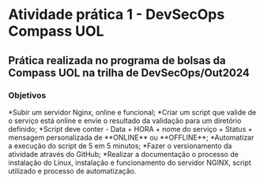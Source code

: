<h1>Atividade prática 1 - DevSecOps Compass UOL</h1> 
<h2>Prática realizada no programa de bolsas da Compass UOL na trilha de DevSecOps/Out2024</h2>
<h3>Objetivos</h3>
*Subir um servidor Nginx, online e funcional;
*Criar um script que valide de o serviço está online e envie o resultado da validação para um diretório definido;
*Script deve conter - Data + HORA + nome do serviço + Status + mensagem personalizada de **ONLINE** ou **OFFLINE**;
*Automatizar a execução do script de 5 em 5 minutos;
*Fazer o versionamento da atividade através do GitHub;
*Realizar a documentação o processo de instalação do Linux, instalação e funcionamento do servidor NGINX, script utilizado e processo de automatização.
